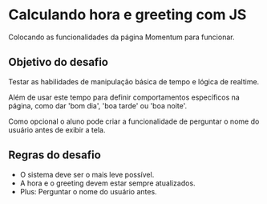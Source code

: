 # Calculando hora e greeting com JS

Colocando as funcionalidades da página Momentum para funcionar.

## Objetivo do desafio

Testar as habilidades de manipulação básica de tempo e lógica de realtime.

Além de usar este tempo para definir comportamentos específicos na página, como dar 'bom dia', 'boa tarde' ou 'boa noite'.

Como opcional o aluno pode criar a funcionalidade de perguntar o nome do usuário antes de exibir a tela.

## Regras do desafio

- O sistema deve ser o mais leve possível.
- A hora e o greeting devem estar sempre atualizados.
- Plus: Perguntar o nome do usuário antes.
